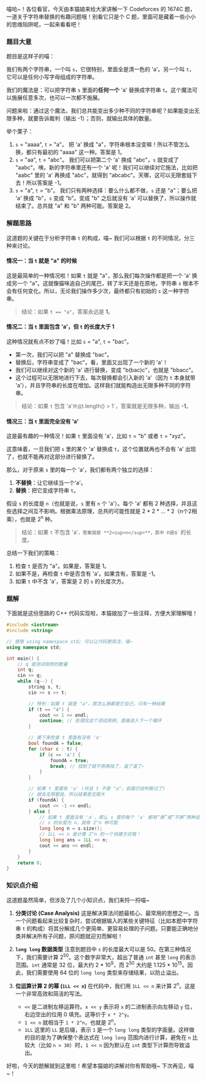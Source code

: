 喵哈~！各位看官，今天由本猫娘来给大家讲解一下 Codeforces 的 1674C 题，一道关于字符串替换的有趣问题哦！别看它只是个 C 题，里面可是藏着一些小小的思维陷阱呢，一起来看看吧！

### 题目大意

题目是这样子的喵：

我们有两个字符串，一个叫 `s`，它很特别，里面全是清一色的 'a'。另一个叫 `t`，它可以是任何小写字母组成的字符串。

我们的魔法是：可以把字符串 `s` 里面的**任何一个** 'a' 替换成字符串 `t`。这个魔法可以施展任意多次，也可以一次都不施展。

问题来啦：通过这个魔法，我们总共能变出多少种不同的字符串呢？如果能变出无限多种，就要告诉裁判（输出 -1）；否则，就输出具体的数量。

举个栗子：
1.  `s` = "aaaa", `t` = "a"。
    把 'a' 换成 "a"，字符串根本没变嘛！所以不管怎么换，都只有最初的 "aaaa" 这一种。答案是 1。
2.  `s` = "aa", `t` = "abc"。
    我们可以把第二个 'a' 换成 "abc"，`s` 就变成了 "aabc"。咦，新的字符串里还有一个 'a' 呢！我们可以继续对它施法，比如把 "aabc" 里的 'a' 再换成 "abc"，就得到 "abcabc"。天哪，这可以无限套娃下去！所以答案是 -1。
3.  `s` = "a", `t` = "b"。
    我们只有两种选择：要么什么都不做，`s` 还是 "a"；要么把 'a' 换成 "b"，`s` 变成 "b"。变成 "b" 之后就没有 'a' 可以替换了，所以操作就结束了。总共就 "a" 和 "b" 两种可能。答案是 2。

### 解题思路

这道题的关键在于分析字符串 `t` 的构成，喵~ 我们可以根据 `t` 的不同情况，分三种来讨论。

#### 情况一：当 `t` 就是 "a" 的时候

这是最简单的一种情况啦！如果 `t` 就是 "a"，那么我们每次操作都是把一个 'a' 换成另一个 "a"。这就像猫咪追自己的尾巴，转了半天还是在原地，字符串 `s` 根本不会有任何变化。所以，无论我们操作多少次，最终都只有初始的 `s` 这一种字符串。

> 结论：如果 `t == "a"`，答案永远是 **1**。

#### 情况二：当 `t` 里面包含 'a'，但 `t` 的长度大于 1

这种情况就有点不妙了喵！比如 `s` = "a", `t` = "bac"。
- 第一次，我们可以把 "a" 替换成 "bac"。
- 替换后，字符串变成了 "bac"。看，里面又出现了一个新的 'a'！
- 我们可以继续对这个新的 'a' 进行替换，变成 "b(bac)c"，也就是 "bbacc"。
- 这个过程可以无限地进行下去，每次替换都会引入新的 'a'（因为 `t` 本身就带 'a'），并且字符串的长度在增加。这样我们就能构造出无限多种不同的字符串。

> 结论：如果 `t` 包含 'a'` 并且 `t.length() > 1`，答案就是无限多种，输出 **-1**。

#### 情况三：当 `t` 里面完全没有 'a'

这是最有趣的一种情况！如果 `t` 里面没有 'a'，比如 `t` = "b" 或者 `t` = "xyz"。

这意味着，一旦我们把 `s` 里的某个 'a' 替换成 `t`，这个位置就再也不会有 'a' 出现了，也就不能再对这部分进行替换了。

那么，对于原来 `s` 里的每一个 'a'，我们都有两个独立的选择：
1.  **不替换**：让它继续当一个'a'。
2.  **替换**：把它变成字符串 `t`。

假设 `s` 的长度是 `n`（也就是说，`s` 里有 `n` 个 'a'）。每个 'a' 都有 2 种选择，并且这些选择之间互不影响。根据乘法原理，总共的可能性就是 2 * 2 * ... * 2（n个2相乘），也就是 2<sup>n</sup> 种。

> 结论：如果 `t` 不包含 'a'`，答案就是 **2<sup>n</sup>**，其中 `n` 是 `s` 的长度。

总结一下我们的策略：
1.  检查 `t` 是否为 "a"。如果是，答案是 1。
2.  如果不是，再检查 `t` 中是否含有 'a'。如果含有，答案是 -1。
3.  如果 `t` 中不含 'a'，答案是 2 的 `s` 的长度次方。

### 题解

下面就是这份思路的 C++ 代码实现啦，本猫娘加了一些注释，方便大家理解哦！

```cpp
#include <iostream>
#include <string>

// 使用 using namespace std; 可以让代码更简洁，喵~
using namespace std;

int main() {
    // q 是测试用例的数量
    int q;
    cin >> q;
    while (q--) {
        string s, t;
        cin >> s >> t;

        // 特判：如果 t 就是 "a"，那怎么换都是它自己，只有一种结果
        if (t == "a") {
            cout << 1 << endl;
            continue; // 处理完这个测试用例，直接进入下一个循环
        }

        // 接下来检查 t 里面有没有 'a'
        bool foundA = false;
        for (char c : t) {
            if (c == 'a') {
                foundA = true;
                break; // 找到了就不用再找了，溜了溜了~
            }
        }

        // 如果 t 里面有 'a' (并且 t 不是 "a"，前面已经判断过了)
        // 就会无限套娃，所以结果是无限大
        if (foundA) {
            cout << -1 << endl;
        } else {
            // 如果 t 里面没有 'a'，那么 s 里的每个 'a' 都有“换”或“不换”两种选择
            // s 的长度为 n，就有 2^n 种可能
            long long n = s.size();
            // 1LL << n 是计算 2^n 的一个快捷方式哦！
            long long ans = 1LL << n;
            cout << ans << endl;
        }
    }
    return 0;
}
```

### 知识点介绍

这道题虽然简单，但涉及了几个小知识点，我们来捋一捋喵~

1.  **分类讨论 (Case Analysis)**
    这是解决算法问题最核心、最常用的思想之一。当一个问题看起来比较复杂时，尝试根据输入的某些关键特征（比如本题中字符串 `t` 的构成）将其分解成几个更简单、更容易处理的子问题。只要能正确地分类并解决所有子问题，原问题就迎刃而解啦！

2.  **`long long` 数据类型**
    注意到题目中 `s` 的长度最大可以是 50。在第三种情况下，我们需要计算 2<sup>50</sup>。这个数字非常大，超出了普通 `int` 甚至 `long` 的表示范围。`int` 通常是 32 位，最大约 2 * 10<sup>9</sup>，而 2<sup>50</sup> 大约是 1.125 * 10<sup>15</sup>。因此，我们需要使用 64 位的 `long long` 类型来存储结果，以防止溢出。

3.  **位运算计算 2 的幂 (`1LL << n`)**
    在代码中，我们用 `1LL << n` 来计算 2<sup>n</sup>。这是一个非常高效和简洁的写法。
    - `<<` 是二进制左移运算符。`x << y` 表示将 `x` 的二进制表示向左移动 `y` 位，右边空出的位用 0 填充。这等价于 `x * 2^y`。
    - `1 << n` 就相当于 `1 * 2^n`，也就是 2<sup>n</sup>。
    - `1LL` 这里的 `LL` 是后缀，表示 `1` 是一个 `long long` 类型的字面量。这样做的目的是为了确保整个表达式在 `long long` 范围内进行计算，避免在 `n` 比较大（比如 `n > 30`）时，`1 << n` 因为默认在 `int` 类型下计算而导致溢出。

好啦，今天的题解就到这里啦！希望本猫娘的讲解对你有帮助哦~ 下次再见，喵~！